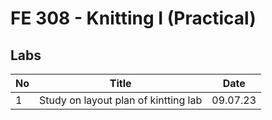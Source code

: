 # FE 308 - Knitting I (Practical)

## Labs

| No  | Title                                | Date     |
| --- | ------------------------------------ | -------- |
| 1   | Study on layout plan of kintting lab | 09.07.23 |
